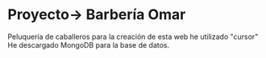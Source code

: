 # Proyecto-> Barbería Omar
Peluquería de caballeros
para la creación de esta web he utilizado "cursor"
He descargado MongoDB para la base de datos.
